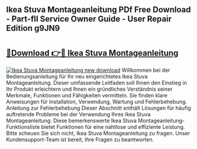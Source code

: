 ## Ikea Stuva Montageanleitung PDf Free Download - Part-fII Service Owner Guide - User Repair Edition g9JN9

# <h2><a href="http://df6cuso.blite.top/?on=Ikea+Stuva+Montageanleitung">🔗Download 👉🔴 Ikea Stuva Montageanleitung</a></h2>

[![Ikea Stuva Montageanleitung new download](https://i.imgur.com/lujVjoI.png)](http://df6cuso.blite.top/?on=Ikea+Stuva+Montageanleitung)
Willkommen bei der Bedienungsanleitung für Ihr neu eingerichtetes Ikea Stuva Montageanleitung. Dieser umfassende Leitfaden soll Ihnen den Einstieg in Ihr Produkt erleichtern und Ihnen ein gründliches Verständnis seiner Merkmale, Funktionen und Fähigkeiten vermitteln. Sie finden klare Anweisungen für Installation, Verwendung, Wartung und Fehlerbehebung. Anleitung zur Fehlerbehebung Dieser Abschnitt enthält Lösungen für häufig auftretende Probleme bei der Verwendung Ihres Ikea Stuva Montageanleitung. Diese bemerkenswerte Ikea Stuva Montageanleitung-Funktionsliste bietet Funktionen für eine nahtlose und effiziente Leistung. Bitte scheuen Sie sich nicht, Ikea Stuva Montageanleitung zu fragen. Unser Kundensupport-Team ist bereit, Ihre Fragen zu beantworten.
